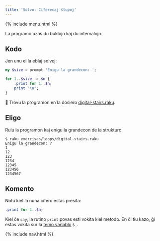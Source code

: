 ```yaml
---
title: 'Solvo: Ciferecaj ŝtupoj'
---
```


{% include menu.html %}

La programo uzas du buklojn kaj du intervalojn.

## Kodo

Jen unu el la eblaj solvoj:

```raku
my $size = prompt 'Enigu la grandecon: ';

for 1..$size -> $n {
    .print for 1..$n;
    print "\n";
}
```

🦋 Trovu la programon en la dosiero [digital-stairs.raku](https://github.com/ash/raku-course/blob/master/exercises/loops/digital-stairs.raku).

## Eligo

Rulu la programon kaj enigu la grandecon de la strukturo:

```console
$ raku exercises/loops/digital-stairs.raku
Enigu la grandecon: 7
1
12
123
1234
12345
123456
1234567
```

## Komento

Notu kiel la nuna cifero estas presita:

```raku
.print for 1..$n;
```

Kiel ĉe `say`, la rutino `print` povas esti vokita kiel metodo. En ĉi tiu kazo, ĝi estas vokita sur la [temo variablo](/eo/essentials/loops/topic) `$_`.

{% include nav.html %}